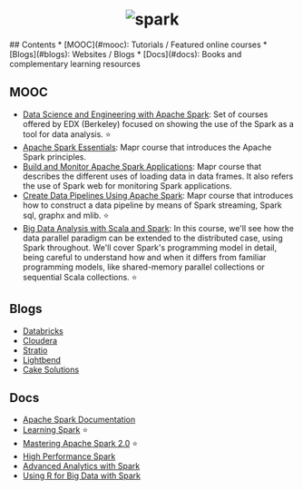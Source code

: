 <h1 align="center">
	<img src="http://spark.apache.org/images/spark-logo-trademark.png" alt="spark" style=\"width: 150px \"align=\"center\"/>
	<br>
</h1>
## Contents
* [MOOC](#mooc): Tutorials / Featured online courses
* [Blogs](#blogs): Websites / Blogs
* [Docs](#docs): Books and complementary learning resources

## MOOC
- [Data Science and Engineering with Apache Spark](https://www.edx.org/xseries/data-science-engineering-apacher-sparktm): Set of courses offered by EDX (Berkeley) focused on showing the use of the Spark as a tool for data analysis. :star:
- [Apache Spark Essentials](http://learn.mapr.com/dev-360-apache-spark-essentials): Mapr course that introduces the Apache Spark principles.
- [Build and Monitor Apache Spark Applications](http://learn.mapr.com/dev-361-build-and-monitor-apache-spark-applications): Mapr course that describes the different uses of loading data in data frames. It also refers the use of Spark web for monitoring Spark applications.
- [Create Data Pipelines Using Apache Spark](http://learn.mapr.com/dev-362-create-data-pipelines-using-apache-spark): Mapr course that introduces how to construct a data pipeline by means of Spark streaming, Spark sql, graphx and mlib. :star:
- [Big Data Analysis with Scala and Spark](https://www.coursera.org/learn/big-data-analysys): In this course, we'll see how the data parallel paradigm can be extended to the distributed case, using Spark throughout. We'll cover Spark's programming model in detail, being careful to understand how and when it differs from familiar programming models, like shared-memory parallel collections or sequential Scala collections. :star:

## Blogs
- [Databricks](https://databricks.com/blog)
- [Cloudera](http://blog.cloudera.com/blog/category/spark/)
- [Stratio](http://blog.stratio.com/tag/spark/)
- [Lightbend](https://www.lightbend.com/blog/spark)
- [Cake Solutions](http://www.cakesolutions.net/teamblogs/topic/spark)

## Docs
- [Apache Spark Documentation](http://spark.apache.org/documentation.html)
- [Learning Spark](http://shop.oreilly.com/product/0636920028512.do) :star:
- [Mastering Apache Spark 2.0](https://www.gitbook.com/book/jaceklaskowski/mastering-apache-spark/details) :star:
- [High Performance Spark](http://shop.oreilly.com/product/0636920046967.do)
- [Advanced Analytics with Spark](http://shop.oreilly.com/product/0636920035091.do)
- [Using R for Big Data with Spark](http://shop.oreilly.com/product/0636920056621.do)

